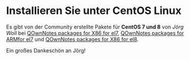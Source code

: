 # Installieren Sie unter CentOS Linux

Es gibt von der Community erstellte Pakete für **CentOS 7 und 8** von *Jörg Woll* bei [QOwnNotes packages for X86 for el7](http://wilhelm949.spdns.org:10443/w3bservice/7/x86_64/w3bservice/Packages/repoview/qownnotes.html), [QOwnNotes packages for ARMfor el7](http://wilhelm949.spdns.org:10443/w3bservice/7/armhfp/w3bservice/Packages/repoview/qownnotes.html) und [QOwnNotes packages for X86 for el8](http://wilhelm949.spdns.org:10443/w3bservice/8/x86_64/w3bservice/Packages/repoview/qownnotes.html).

Ein großes Dankeschön an Jörg!
